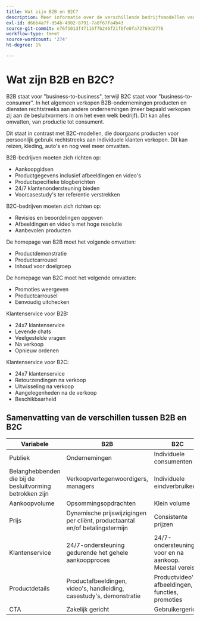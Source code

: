 ```yaml
---
title: Wat zijn B2B en B2C?
description: Meer informatie over de verschillende bedrijfsmodellen van de Handel.
exl-id: d66b4a7f-d54b-4902-8791-7a8f67fa4b43
source-git-commit: e76f101df47116f7b246f21f0fe0fa72769d2776
workflow-type: tm+mt
source-wordcount: '274'
ht-degree: 1%

---
```


# Wat zijn B2B en B2C?

B2B staat voor &quot;business-to-business&quot;, terwijl B2C staat voor &quot;business-to-consumer&quot;. In het algemeen verkopen B2B-ondernemingen producten en diensten rechtstreeks aan andere ondernemingen (meer bepaald verkopen zij aan de besluitvormers in om het even welk bedrijf). Dit kan alles omvatten, van productie tot consument.

Dit staat in contrast met B2C-modellen, die doorgaans producten voor persoonlijk gebruik rechtstreeks aan individuele klanten verkopen. Dit kan reizen, kleding, auto&#39;s en nog veel meer omvatten.

B2B-bedrijven moeten zich richten op:

- Aankoopgidsen
- Productgegevens inclusief afbeeldingen en video&#39;s
- Productspecifieke blogberichten
- 24/7 klantenondersteuning bieden
- Voorcasestudy&#39;s ter referentie verstrekken

B2C-bedrijven moeten zich richten op:

- Revisies en beoordelingen opgeven
- Afbeeldingen en video&#39;s met hoge resolutie
- Aanbevolen producten

De homepage van B2B moet het volgende omvatten:

- Productdemonstratie
- Productcarrousel
- Inhoud voor doelgroep

De homepage van B2C moet het volgende omvatten:

- Promoties weergeven
- Productcarrousel
- Eenvoudig uitchecken

Klantenservice voor B2B:

- 24x7 klantenservice
- Levende chats
- Veelgestelde vragen
- Na verkoop
- Opnieuw ordenen

Klantenservice voor B2C:

- 24x7 klantenservice
- Retourzendingen na verkoop
- Uitwisseling na verkoop
- Aangelegenheden na de verkoop
- Beschikbaarheid

## Samenvatting van de verschillen tussen B2B en B2C

| Variabele | B2B | B2C |
|----------|-----|-----|
| Publiek | Ondernemingen | Individuele consumenten |
| Belanghebbenden die bij de besluitvorming betrokken zijn | Verkoopvertegenwoordigers, managers | Individuele eindverbruikers |
| Aankoopvolume | Opsommingsopdrachten | Klein volume |
| Prijs | Dynamische prijswijzigingen per cliënt, productaantal en/of betalingstermijn | Consistente prijzen |
| Klantenservice | 24/7-ondersteuning gedurende het gehele aankoopproces | 24/7-ondersteuning voor en na aankoop. Meestal vereist |
| Productdetails | Productafbeeldingen, video&#39;s, handleiding, casestudy&#39;s, demonstratie | Productvideo&#39;s, afbeeldingen, functies, promoties |
| CTA | Zakelijk gericht | Gebruikergericht |
